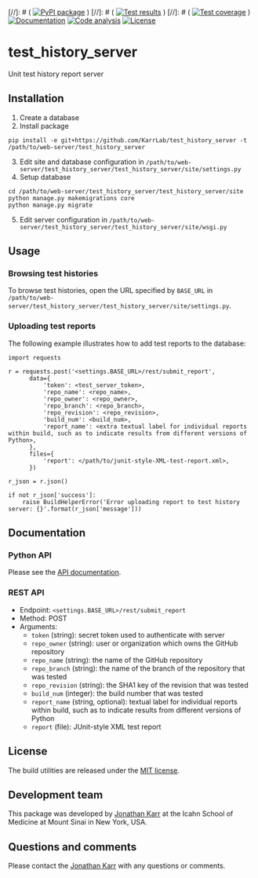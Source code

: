 [//]: # ( [![PyPI package](https://img.shields.io/pypi/v/test_history_server.svg)](https://pypi.python.org/pypi/test_history_server) )
[//]: # ( [![Test results](https://circleci.com/gh/KarrLab/test_history_server.svg?style=shield)](https://circleci.com/gh/KarrLab/test_history_server) )
[//]: # ( [![Test coverage](https://coveralls.io/repos/github/KarrLab/test_history_server/badge.svg)](https://coveralls.io/github/KarrLab/test_history_server) )
[![Documentation](https://readthedocs.org/projects/test_history_server/badge/?version=latest)](http://test_history_server.readthedocs.org)
[![Code analysis](https://codeclimate.com/github/KarrLab/test_history_server/badges/gpa.svg)](https://codeclimate.com/github/KarrLab/test_history_server)
[![License](https://img.shields.io/github/license/KarrLab/test_history_server.svg)](LICENSE)

# test_history_server
Unit test history report server

## Installation
1. Create a database
2. Install package
  ```
  pip install -e git+https://github.com/KarrLab/test_history_server -t /path/to/web-server/test_history_server
  ```
3. Edit site and database configuration in `/path/to/web-server/test_history_server/test_history_server/site/settings.py`
4. Setup database
  ```
  cd /path/to/web-server/test_history_server/test_history_server/site
  python manage.py makemigrations core
  python manage.py migrate
  ```
5. Edit server configuration in `/path/to/web-server/test_history_server/test_history_server/site/wsgi.py`

## Usage

### Browsing test histories
To browse test histories, open the URL specified by `BASE_URL` in `/path/to/web-server/test_history_server/test_history_server/site/settings.py`.

### Uploading test reports
The following example illustrates how to add test reports to the database:
```
import requests

r = requests.post('<settings.BASE_URL>/rest/submit_report',
      data={
          'token': <test_server_token>,
          'repo_name': <repo_name>,
          'repo_owner': <repo_owner>,
          'repo_branch': <repo_branch>,
          'repo_revision': <repo_revision>,
          'build_num': <build_num>,
          'report_name': <extra textual label for individual reports within build, such as to indicate results from different versions of Python>,
      },
      files={
          'report': </path/to/junit-style-XML-test-report.xml>,
      })

r_json = r.json()

if not r_json['success']:
    raise BuildHelperError('Error uploading report to test history server: {}'.format(r_json['message']))
```

## Documentation

### Python API
Please see the [API documentation](http://test_history_server.readthedocs.io).

### REST API
* Endpoint: `<settings.BASE_URL>/rest/submit_report`
* Method: POST
* Arguments:
  * `token` (string): secret token used to authenticate with server
  * `repo_owner` (string): user or organization which owns the GitHub repository
  * `repo_name` (string): the name of the GitHub repository
  * `repo_branch` (string):  the name of the branch of the repository that was tested
  * `repo_revision` (string): the SHA1 key of the revision that was tested
  * `build_num` (integer): the build number that was tested
  * `report_name` (string, optional): textual label for individual reports within build, such as to indicate results from different versions of Python
  * `report` (file): JUnit-style XML test report

## License
The build utilities are released under the [MIT license](LICENSE).

## Development team
This package was developed by [Jonathan Karr](http://www.karrlab.org) at the Icahn School of Medicine at Mount Sinai in New York, USA.

## Questions and comments
Please contact the [Jonathan Karr](http://www.karrlab.org) with any questions or comments.
